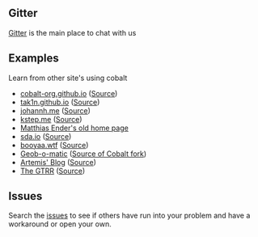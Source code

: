 ---
---
<section class="introduction">
<div class="inner">

## Gitter

[Gitter](https://gitter.im/cobalt-org/cobalt.rs) is the main place to chat with us

## Examples

Learn from other site's using cobalt

- [cobalt-org.github.io](https://cobalt-org.github.io/) ([Source](https://github.com/cobalt-org/cobalt-org.github.io))
- [tak1n.github.io](https://tak1n.github.io) ([Source](https://github.com/tak1n/tak1n.github.io))
- [johannh.me](http://johannh.me) ([Source](https://github.com/johannhof/johannhof.github.io))
- [kstep.me](http://kstep.me) ([Source](https://github.com/kstep/kstep.github.com))
- [Matthias Ender's old home page](https://github.com/mre/mre.github.io.v2)
- [sda.io](https://sda.io) ([Source](https://github.com/mfs/blog))
- [booyaa.wtf](https://booyaa.wtf/tags/cobalt/) ([Source](https://github.com/booyaa/booyaa.github.io))
- [Geob-o-matic](https://haurchefant.fr) ([Source of Cobalt fork](https://github.com/Geobert/blog))
- [Artemis' Blog](https://artemislena.eu) ([Source](https://codeberg.org/artemislena/artemislena.eu))
- [The GTRR](https://gtrr.artemislena.eu) ([Source](https://codeberg.org/artemislena/gtrr))

## Issues

Search the [issues](https://github.com/cobalt-org/cobalt.rs/issues) to see if
others have run into your problem and have a workaround or open your own.

</div>
</section>
